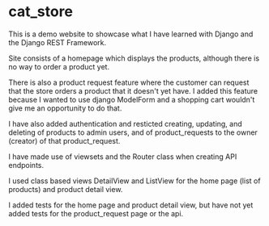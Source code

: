 # cat_store

This is a demo website to showcase what I have learned with Django and the Django REST Framework.

Site consists of a homepage which displays the products, although there is no way to order a product yet.

There is also a product request feature where the customer can request that the store orders a product that it doesn't yet have. 
I added this feature because I wanted to use django ModelForm and a shopping cart wouldn't give me an opportunity to do that.

I have also added authentication and resticted creating, updating, and deleting of products to admin users, and of 
product_requests to the owner (creator) of that product_request.

I have made use of viewsets and the Router class when creating API endpoints.

I used class based views DetailView and ListView for the home page (list of products) and product detail view.

I added tests for the home page and product detail view, but have not yet added tests for the product_request page or the api.
